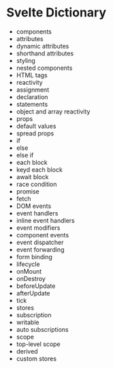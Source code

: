 # Svelte Dictionary
- components
- attributes
- dynamic attributes
- shorthand attributes
- styling
- nested components
- HTML tags
- reactivity
- assignment 
- declaration
- statements
- object and array reactivity
- props
- default values
- spread props
- if 
- else 
- else if 
- each block
- keyd each block
- await block
- race condition
- promise
- fetch
- DOM events
- event handlers
- inline event handlers
- event modifiers
- component events
- event dispatcher
- event forwarding
- form binding 
- lifecycle
- onMount
- onDestroy
- beforeUpdate
- afterUpdate
- tick
- stores
- subscription
- writable
- auto subscriptions
- scope 
- top-level scope
- derived
- custom stores